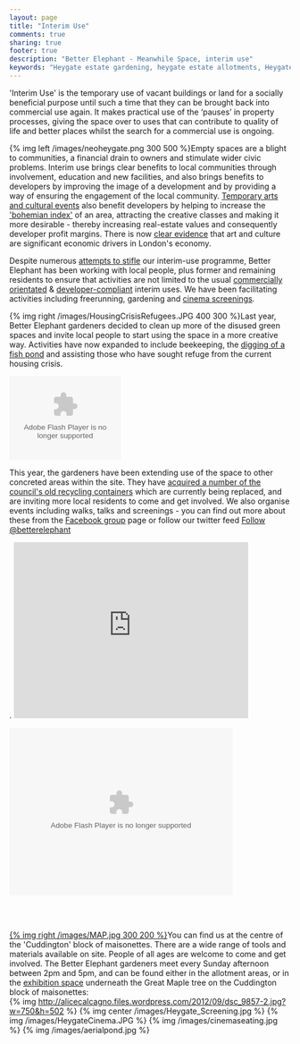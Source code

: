 ```yaml
---
layout: page
title: "Interim Use"
comments: true
sharing: true
footer: true
description: "Better Elephant - Meanwhile Space, interim use"
keywords: "Heygate estate gardening, heygate estate allotments, Heygate estate gardens, Heygate estate mobile gardeners"
---
```

'Interim Use' is the temporary use of vacant buildings or land for a socially beneficial purpose until such a time that they can be brought back into commercial use again. It makes practical use of the ‘pauses’ in property processes, giving the space over to uses that can contribute to quality of life and better places whilst the search for a commercial use is ongoing.

{% img left /images/neoheygate.png 300 500 %}Empty spaces are a blight to communities, a financial drain to owners and stimulate wider civic problems. Interim use brings clear benefits to local communities through involvement, education and new facilities, and also brings benefits to developers by improving the image of a development and by providing a way of ensuring the engagement of the local community. [Temporary arts and cultural events](http://heygate.herokuapp.com/monthly-roundup/heygate-pop-up-cinema.html) also benefit developers by helping to increase the ['bohemian index'](http://en.wikipedia.org/wiki/Richard_Florida) of an area, attracting the creative classes and making it more desirable - thereby increasing real-estate values and consequently developer profit margins. There is now [clear evidence](http://www.londoncouncils.gov.uk/news/current/pressdetail.htm?pk=1625) that art and culture are significant economic drivers in London's economy. 

Despite numerous [attempts to stifle](http://betterelephant.org/images/unauthorised_activities.pdf) our interim-use programme, Better Elephant has been working with local people, plus former and remaining residents to ensure that activities are not limited to the usual [commercially orientated](http://www.35percent.org/blog/2013/06/22/a-little-bit-of-shoreditch) & [developer-compliant](http://www.thepolisblog.org/2012/10/creativity-in-shadow-of-demolition.html) interim uses. We have been facilitating activities including freerunning, gardening and [cinema screenings](/blog/2012/09/25/heygate-cinemas-opening-night/). 

{% img right /images/HousingCrisisRefugees.JPG 400 300 %}Last year, Better Elephant gardeners decided to clean up more of the disused green spaces and invite local people to start using the space in a more creative way. Activities have now expanded to include beekeeping, the [digging of a fish pond](http://mylondondiary.co.uk/2012/04/29/20120429-d0077.jpg) and assisting those who have sought refuge from the current housing crisis.  

<object width="200" height="150"> <param name="flashvars" value="offsite=true&lang=en-us&page_show_url=%2Fphotos%2F46360829%40N03%2Fsets%2F72157626626475955%2Fshow%2F&page_show_back_url=%2Fphotos%2F46360829%40N03%2Fsets%2F72157626626475955%2F&set_id=72157626626475955&jump_to="></param> <param name="movie" value="http://www.flickr.com/apps/slideshow/show.swf?v=109615"></param> <param name="allowFullScreen" value="true"></param><embed type="application/x-shockwave-flash" src="http://www.flickr.com/apps/slideshow/show.swf?v=109615" allowFullScreen="true" flashvars="offsite=true&lang=en-us&page_show_url=%2Fphotos%2F46360829%40N03%2Fsets%2F72157626626475955%2Fshow%2F&page_show_back_url=%2Fphotos%2F46360829%40N03%2Fsets%2F72157626626475955%2F&set_id=72157626626475955&jump_to=" width="200" height="150"></embed></object>

This year, the gardeners have been extending use of the space to other concreted areas within the site. They have [acquired a number of the council's old recycling containers](http://www.veoliaenvironmentalservices.co.uk/Southwark/About-us/News/Press-releases/Grow-your-own-in-the-old-blue-box/) which are currently being replaced, and are inviting more local residents to come and get involved. We also organise events including walks, talks and screenings - you can find out more about these from the [Facebook group](http://www.facebook.com/groups/185092524956032/) page or follow our twitter feed <a href="https://twitter.com/betterelephant" class="twitter-follow-button" data-show-count="false">Follow @betterelephant</a>
<script>!function(d,s,id){var js,fjs=d.getElementsByTagName(s)[0],p=/^http:/.test(d.location)?'http':'https';if(!d.getElementById(id)){js=d.createElement(s);js.id=id;js.src=p+'://platform.twitter.com/widgets.js';fjs.parentNode.insertBefore(js,fjs);}}(document, 'script', 'twitter-wjs');</script>.  

<iframe width="420" height="315" src="http://www.youtube.com/embed/yD5b4UWtb00" frameborder="0" allowfullscreen></iframe>

<object width="400" height="300"> <param name="flashvars" value="offsite=true&lang=en-us&page_show_url=%2Fphotos%2F46360829%40N03%2Fsets%2F72157630934154742%2Fshow%2F&page_show_back_url=%2Fphotos%2F46360829%40N03%2Fsets%2F72157630934154742%2F&set_id=72157630934154742&jump_to="></param> <param name="movie" value="http://www.flickr.com/apps/slideshow/show.swf?v=109615"></param> <param name="allowFullScreen" value="true"></param><embed type="application/x-shockwave-flash" src="http://www.flickr.com/apps/slideshow/show.swf?v=109615" allowFullScreen="true" flashvars="offsite=true&lang=en-us&page_show_url=%2Fphotos%2F46360829%40N03%2Fsets%2F72157630934154742%2Fshow%2F&page_show_back_url=%2Fphotos%2F46360829%40N03%2Fsets%2F72157630934154742%2F&set_id=72157630934154742&jump_to=" width="400" height="300"></embed></object>

<br>
<br>

[{% img right /images/MAP.jpg 300 200 %}](/images/MAP.jpg)You can find us at the centre of the 'Cuddington' block of maisonettes. There are a wide range of tools and materials available on site. People of all ages are welcome to come and get involved. The Better Elephant gardeners meet every Sunday afternoon between 2pm and 5pm, and can be found either in the allotment areas, or in the [exhibition space](http://farm8.staticflickr.com/7065/6934528309_8e7a3918b7.jpg) underneath the Great Maple tree on the Cuddington block of maisonettes:  
{% img http://alicecalcagno.files.wordpress.com/2012/09/dsc_9857-2.jpg?w=750&h=502 %} 
{% img center /images/Heygate_Screening.jpg %}
{% img /images/HeygateCinema.JPG %}
{% img /images/cinemaseating.jpg %}
{% img /images/aerialpond.jpg %}





